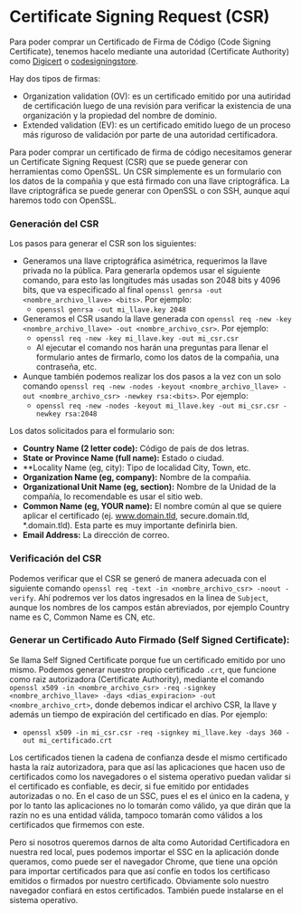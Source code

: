 # Certificate Signing Request (CSR)

Para poder comprar un Certificado de Firma de Código (Code Signing Certificate), tenemos hacelo mediante una autoridad (Certificate Authority) como [Digicert](https://www.digicert.com/) o [codesigningstore](https://codesigningstore.com/code-signing-certificates).

Hay dos tipos de firmas:
* Organization validation (OV): es un certificado emitido por una autiridad de certificación luego de una revisión para verificar la existencia de una organización y la propiedad del nombre de dominio.
* Extended validation (EV): es un certificado emitido luego de un proceso más riguroso de validación por parte de una autoridad certificadora.

Para poder comprar un certificado de firma de código necesitamos generar un Certificate Signing Request (CSR) que se puede generar con herramientas como OpenSSL. Un CSR simplemente es un formulario con los datos de la compañia y que está firmado con una llave criptográfica. La llave criptográfica se puede generar con OpenSSL o con SSH, aunque aquí haremos todo con OpenSSL.

### Generación del CSR

Los pasos para generar el CSR son los siguientes:
* Generamos una llave criptográfica asimétrica, requerimos la llave privada no la pública. Para generarla opdemos usar el siguiente comando, para esto las longitudes más usadas son 2048 bits y 4096 bits, que va especificado al final ``openssl genrsa -out <nombre_archivo_llave> <bits>``. Por ejemplo:
    * ``openssl genrsa -out mi_llave.key 2048``
* Generamos el CSR usando la llave generada con ``openssl req -new -key <nombre_archivo_llave> -out <nombre_archivo_csr>``. Por ejemplo:
    * ``openssl req -new -key mi_llave.key -out mi_csr.csr``
    * Al ejecutar el comando nos harán una preguntas para llenar el formulario antes de firmarlo, como los datos de la compañia, una contraseña, etc.
* Aunque también podemos realizar los dos pasos a la vez con un solo comando ``openssl req -new -nodes -keyout <nombre_archivo_llave> -out <nombre_archivo_csr> -newkey rsa:<bits>``. Por ejemplo:
    * ``openssl req -new -nodes -keyout mi_llave.key -out mi_csr.csr -newkey rsa:2048``

Los datos solicitados para el formulario son:
* **Country Name (2 letter code):** Código de país de dos letras.
* **State or Province Name (full name):** Estado o ciudad.
* **Locality Name (eg, city): Tipo de localidad City, Town, etc.
* **Organization Name (eg, company):** Nombre de la compañia.
* **Organizational Unit Name (eg, section):** Nombre de la Unidad de la compañía, lo recomendable es usar el sitio web.
* **Common Name (eg, YOUR name):** El nombre común al que se quiere aplicar el certificado (ej. www.domain.tld, secure.domain.tld, *.domain.tld). Esta parte es muy importante definirla bien.
* **Email Address:** La dirección de correo.

### Verificación del CSR

Podemos verificar que el CSR se generó de manera adecuada con el siguiente comando ``openssl req -text -in <nombre_archivo_csr> -noout -verify``. Ahí podremos ver los datos ingresados en la linea de `Subject`, aunque los nombres de los campos están abreviados, por ejemplo Country name es C, Common Name es CN, etc.

### Generar un Certificado Auto Firmado (Self Signed Certificate):

Se llama Self Signed Certificate porque fue un certificado emitido por uno mismo.
Podemos generar nuestro propio certificado `.crt`, que funcione como raiz autorizadora (Certificate Authority), mediante el comando ``openssl x509 -in <nombre_archivo_csr> -req -signkey <nombre_archivo_llave> -days <dias_expiracion> -out <nombre_archivo_crt>``, donde debemos indicar el archivo CSR, la llave y además un tiempo de expiración del certificado en días. Por ejemplo:
* ``openssl x509 -in mi_csr.csr -req -signkey mi_llave.key -days 360 -out mi_certificado.crt``

Los certificados tienen la cadena de confianza desde el mismo certificado hasta la raíz autorizadora, para que así las aplicaciones que hacen uso de certificados como los navegadores o el sistema operativo puedan validar si el certificado es confiable, es decir, si fue emitido por entidades autorizadas o no. En el caso de un SSC, pues el es el único en la cadena, y por lo tanto las aplicaciones no lo tomarán como válido, ya que dirán que la razín no es una entidad válida, tampoco tomarán como válidos a los certificados que firmemos con este.

Pero si nosotros queremos darnos de alta como Autoridad Certificadora en nuestra red local, pues podemos importar el SSC en la aplicación donde queramos, como puede ser el navegador Chrome, que tiene una opción para importar certificados para que así confíe en todos los certificaso emitidos o firmados por nuestro certificado. Obviamente solo nuestro navegador confiará en estos certificados. También puede instalarse en el sistema operativo.

